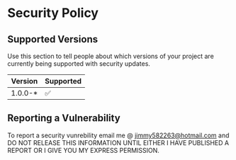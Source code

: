 # Security Policy

## Supported Versions

Use this section to tell people about which versions of your project are
currently being supported with security updates.

| Version | Supported          |
| ------- | ------------------ |
| 1.0.0-* | :white_check_mark: |

## Reporting a Vulnerability

To report a security vunrebility email me @ jimmy582263@hotmail.com and DO NOT RELEASE THIS INFORMATION UNTIL EITHER I HAVE PUBLISHED A REPORT OR I GIVE YOU MY EXPRESS PERMISSION.

